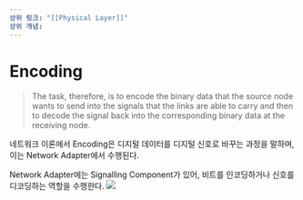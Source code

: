 ```yaml
---
상위 링크: "[[Physical Layer]]"
상위 개념:
---
```

# Encoding

> The task, therefore, is to encode the binary data that the source node wants to send into the signals that the links are able to carry and then to decode the signal back into the corresponding binary data at the receiving node.

네트워크 이론에서 Encoding은 디지털 데이터를 디지털 신호로 바꾸는 과정을 말하며, 이는 Network Adapter에서 수행된다.

Network Adapter에는 Signalling Component가 있어, 비트를 인코딩하거나 신호를 디코딩하는 역할을 수행한다.
![](https://i.imgur.com/yXG4PKh.png)
